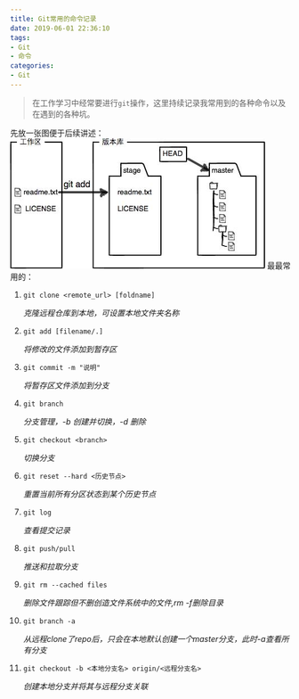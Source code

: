```yaml
---
title: Git常用的命令记录
date: 2019-06-01 22:36:10
tags:
- Git
- 命令
categories:
- Git 
---
```


> 在工作学习中经常要进行`git`操作，这里持续记录我常用到的各种命令以及在遇到的各种坑。

<!--more-->

先放一张图便于后续讲述：
![工作区/暂存区](/images/201906010.jpeg)
最最常用的：

1. `git clone <remote_url> [foldname]`

    *克隆远程仓库到本地，可设置本地文件夹名称*

2. `git add [filename/.]`

    *将修改的文件添加到暂存区*

3. `git commit -m "说明"`

    *将暂存区文件添加到分支*

4. `git branch`

    *分支管理，-b 创建并切换，-d 删除*

5. `git checkout <branch>`

    *切换分支*

6. `git reset --hard <历史节点>`

    *重置当前所有分区状态到某个历史节点*

7. `git log`

    *查看提交记录*

8. `git push/pull`

    *推送和拉取分支*

9. `git rm --cached files`

    *删除文件跟踪但不删创造文件系统中的文件,rm -f删除目录*
10. `git branch -a`
 
    *从远程clone了repo后，只会在本地默认创建一个master分支，此时-a查看所有分支*

11. `git checkout -b <本地分支名> origin/<远程分支名>`
 
    *创建本地分支并将其与远程分支关联*
